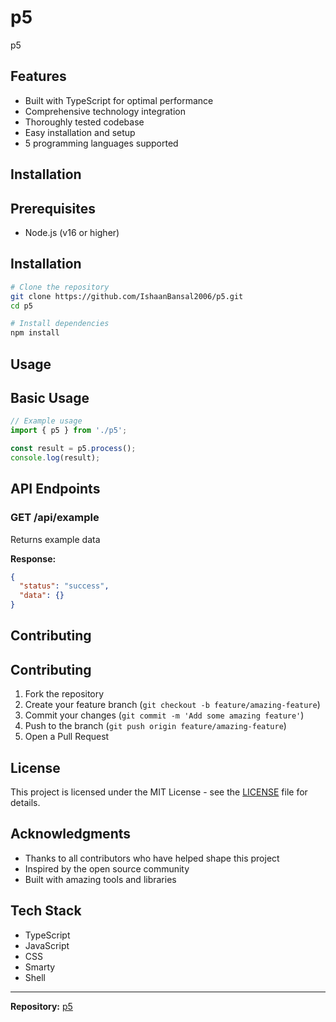 # p5

p5

## Features

- Built with TypeScript for optimal performance
- Comprehensive technology integration
- Thoroughly tested codebase
- Easy installation and setup
- 5 programming languages supported

## Installation

## Prerequisites

- Node.js (v16 or higher)

## Installation

```bash
# Clone the repository
git clone https://github.com/IshaanBansal2006/p5.git
cd p5

# Install dependencies
npm install
```

## Usage

## Basic Usage

```typescript
// Example usage
import { p5 } from './p5';

const result = p5.process();
console.log(result);
```

## API Endpoints

### GET /api/example
Returns example data

**Response:**
```json
{
  "status": "success",
  "data": {}
}
```

## Contributing

## Contributing

1. Fork the repository
2. Create your feature branch (`git checkout -b feature/amazing-feature`)
3. Commit your changes (`git commit -m 'Add some amazing feature'`)
4. Push to the branch (`git push origin feature/amazing-feature`)
5. Open a Pull Request

## License

This project is licensed under the MIT License - see the [LICENSE](LICENSE) file for details.

## Acknowledgments

- Thanks to all contributors who have helped shape this project
- Inspired by the open source community
- Built with amazing tools and libraries

## Tech Stack

- TypeScript
- JavaScript
- CSS
- Smarty
- Shell

---

**Repository:** [p5](https://github.com/IshaanBansal2006/p5)